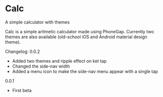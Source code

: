 # Calc
A simple calculator with themes

Calc is a simple aritmetic calculator made using PhoneGap. 
Currently two themes are also available (old-school iOS and Android material design theme).

Changelog:
0.0.2
- Added two themes and ripple effect on ket tap
- Changed the side-nav width
- Added a menu icon to make the side-nav menu appear with a single tap

0.0.1
- First beta
